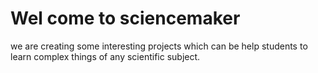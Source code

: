 # Wel come to sciencemaker
we are creating some interesting projects which can be help students to learn complex things of any scientific subject.
